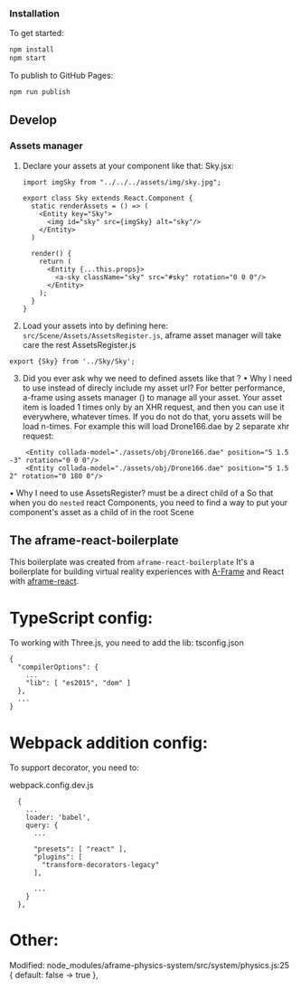 
### Installation

To get started:

```bash
npm install
npm start
```

To publish to GitHub Pages:

```bash
npm run publish
```

## Develop
### Assets manager

1. Declare your assets at your component like that:
    Sky.jsx:

    ```
    import imgSky from "../../../assets/img/sky.jpg";
    
    export class Sky extends React.Component {
      static renderAssets = () => (
        <Entity key="Sky">
          <img id="sky" src={imgSky} alt="sky"/>
        </Entity>
      )
    
      render() {
        return (
          <Entity {...this.props}>
            <a-sky className="sky" src="#sky" rotation="0 0 0"/>
          </Entity>
        );
      }
    }
    ```

2. Load your assets into <a-assets> by defining here: `src/Scene/Assets/AssetsRegister.js`, aframe asset manager will take care the rest
AssetsRegister.js
```
export {Sky} from '../Sky/Sky';
```

3. Did you ever ask why we need to defined assets like that ?
• Why I need to use <a-assets> instead of direcly include my asset url?
For better performance, a-frame using assets manager (<a-assets>) to manage all your asset. 
Your asset item is loaded 1 times only by an XHR request, and then you can use it everywhere, whatever times.
If you do not do that, yoru assets will be load n-times. For example this will load Drone166.dae by 2 separate xhr request:
```
    <Entity collada-model="./assets/obj/Drone166.dae" position="5 1.5 -3" rotation="0 0 0"/>
    <Entity collada-model="./assets/obj/Drone166.dae" position="5 1.5 2" rotation="0 180 0"/>
```
• Why I need to use AssetsRegister?
<a-assets> must be a direct child of a <a-scene>
So that when you do `nested` react Components, you need to find a way to put your component's asset as a child of <a-assets> in the root Scene 


## The aframe-react-boilerplate
This boilerplate was created from `aframe-react-boilerplate`
It's a boilerplate for building virtual reality experiences with [A-Frame](https://aframe.io) and React with [aframe-react](https://github.com/ngokevin/aframe-react).


# TypeScript config:
To working with Three.js, you need to add the lib:
tsconfig.json
```
{
  "compilerOptions": {
    ...
    "lib": [ "es2015", "dom" ]
  },
  ...
}
```

# Webpack addition config:
To support decorator, you need to:

webpack.config.dev.js
```
  {
    ...
    loader: 'babel',
    query: {
      ...

      "presets": [ "react" ],
      "plugins": [
        "transform-decorators-legacy"
      ],

      ...
    }
  },
```

# Other:
Modified: node_modules/aframe-physics-system/src/system/physics.js:25
 { default: false -> true },